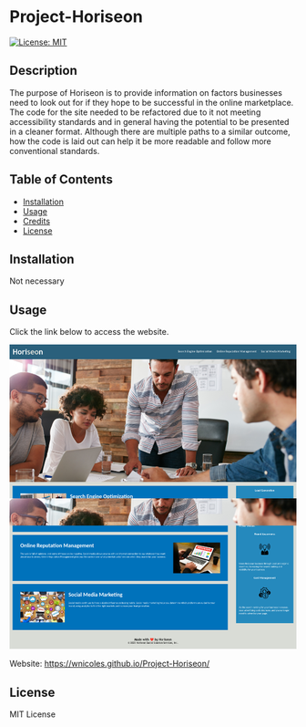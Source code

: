 # Project-Horiseon

[![License: MIT](https://img.shields.io/badge/License-MIT-yellow.svg)](https://opensource.org/licenses/MIT)

## Description

The purpose of Horiseon is to provide information on factors businesses need to look out for 
if they hope to be successful in the online marketplace. The code for the site needed to be refactored 
due to it not meeting accessibility standards and in general having the potential to be presented in 
a cleaner format. Although there are multiple paths to a similar outcome, how the code is laid out can help it be more readable and follow more conventional standards.

## Table of Contents

- [Installation](#installation)
- [Usage](#usage)
- [Credits](#credits)
- [License](#license)

## Installation
Not necessary

## Usage

Click the link below to access the website.

![Screenshot of Horiseon webpage](assets/images/HoriseonWebpage.png)

Website: https://wnicoles.github.io/Project-Horiseon/

## License
 
 MIT License
    

